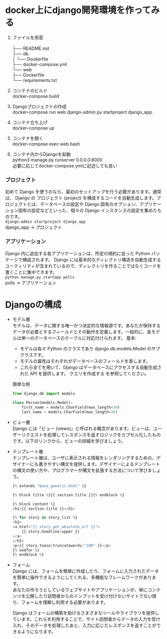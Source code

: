 # docker上にdjango開発環境を作ってみる

1. ファイルを用意  
    .  
    ├── README.md  
    ├── db    
    │   └── Dockerfile  
    ├── docker-compose.yml  
    └── web  
        ├── Dockerfile  
        └── requirements.txt  

2. コンテナのビルド  
    docker-compose build

3. Djangoプロジェクトの作成  
    docker-compose run web django-admin.py startproject django_app .

4. コンテナ立ち上げ  
    docker-compose up

5. コンテナを開く  
    docker-compose exec web bash

6. コンテナ内からDjangoを起動  
    python3 manage.py runserver 0.0.0.0:8000  
    必要に応じてdocker-compose.ymlに記述しても良い    

### プロジェクト
初めて Django を使うのなら、最初のセットアップを行う必要があります。通常は、 Django の プロジェクト (project) を構成するコードを自動生成します。プロジェクトとは、データベースの設定や Django 固有のオプション、アプリケーション固有の設定などといった、個々の Django インスタンスの設定を集めたものです。  
`django-admin startproject django_app`  
django_app -> プロジェクト  

###  アプリケーション
Django 内に追加する各アプリケーションは、所定の規約に従った Python パッケージで構成されます。 Django には基本的なディレクトリ構造を自動生成するユーティリティが含まれているので、ディレクトリを作ることではなくコードを書くことに集中できます。   
`python manage.py startapp polls`  
polls      -> アプリケーション  


# Djangoの構成

- モデル層  
    モデルは、データに関する唯一かつ決定的な情報源です。あなたが保持するデータが必要とするフィールドとその動作を定義します。一般的に、各モデルは単一のデータベースのテーブルに対応付けられます。 
    基本:  

    - モデルは各々 Python のクラスであり django.db.models.Model のサブクラスです。  
    - モデルの属性はそれぞれがデータベースのフィールドを表します。  
    - これら全てを用いて、Django はデータベースにアクセスする自動生成された API を提供します。 クエリを作成する を参照してください。  

    簡単な例  
    ```python   
    from django.db import models

    class Person(models.Model):
        first_name = models.CharField(max_length=30)
        last_name = models.CharField(max_length=30)
    ```

- ビュー層  
    Django には「ビュー (views)」と呼ばれる概念があります。ビューは、ユーザーリクエストを処理してレスポンスを返すロジックをカプセル化したものです。以下のリンクから、ビューの詳細を学びましょう。  

- テンプレート層  
    テンプレート層は、ユーザに表示される情報をレンダリングするための、デザイナーにも書きやすい構文を提供します。デザイナーによるテンプレートの構文の使い方や、プログラマーが構文を拡張する方法について学びましょう。  

    ```python
    {% extends "base_generic.html" %}

    {% block title %}{{ section.title }}{% endblock %}

    {% block content %}
    <h1>{{ section.title }}</h1>

    {% for story in story_list %}
    <h2>
    <a href="{{ story.get_absolute_url }}">
        {{ story.headline|upper }}
    </a>
    </h2>
    <p>{{ story.tease|truncatewords:"100" }}</p>
    {% endfor %}
    {% endblock %}
    ```

- フォーム  
    Django には、フォームを簡単に作成したり、フォームに入力されたデータを簡単に操作できるようにしてくれる、多機能なフレームワークがあります。  
    あなたの作ろうとしているウェブサイトやアプリケーションが、単にコンテンツを公開したり訪問者からのインプットを受け付けないサイトでない限り、フォームを理解し利用する必要があります。  

    Django はフォームの構築を助けるさまざまなツールやライブラリを提供しています。これらを利用することで、サイト訪問者からデータの入力を受け入れ、そのデータを処理したあと、入力に応じたレスポンスを返すことができるようになります。  